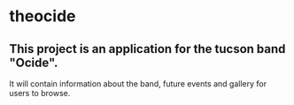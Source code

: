# theocide

## This project is an application for the tucson band "Ocide".

It will contain information about the band, future events and gallery for users to browse.
